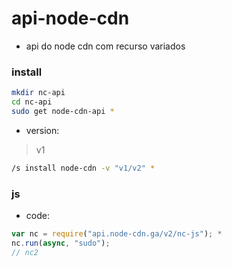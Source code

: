# api-node-cdn
* api do node cdn com recurso variados

### install

```bash
mkdir nc-api
cd nc-api
sudo get node-cdn-api *
```

* version:

> v1 

```bash
/s install node-cdn -v "v1/v2" *
```

### js 

* code:

```js
var nc = require("api.node-cdn.ga/v2/nc-js"); *
nc.run(async, "sudo");
// nc2
```
